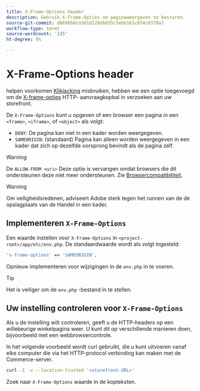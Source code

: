 ```yaml
---
title: X-Frame-Options header
description: Gebruik X-Frame-Opties om paginaweergaven te besturen.
source-git-commit: db696b8ca501d128db655c5ebb161c654c6378a7
workflow-type: tm+mt
source-wordcount: '225'
ht-degree: 0%

---
```



# X-Frame-Options header

helpen voorkomen [Klikjacking](https://owasp.org/www-community/attacks/Clickjacking) misbruiken, hebben we een optie toegevoegd om de [X-frame-opties](https://datatracker.ietf.org/doc/html/rfc7034) HTTP- aanvraagkopbal in verzoeken aan uw storefront.

De `X-Frame-Options` kunt u opgeven of een browser een pagina in een `<frame>`, `<iframe>`, of `<object>` als volgt:

- `DENY`: De pagina kan niet in een kader worden weergegeven.
- `SAMEORIGIN`: (standaard) Pagina kan alleen worden weergegeven in een kader dat zich op dezelfde oorsprong bevindt als de pagina zelf.

>[!WARNING]
>
>De `ALLOW-FROM <uri>` Deze optie is vervangen omdat browsers die dit ondersteunen deze niet meer ondersteunen. Zie [Browsercompatibiliteit](https://developer.mozilla.org/en-US/docs/Web/HTTP/Headers/X-Frame-Options#browser_compatibility).

>[!WARNING]
>
>Om veiligheidsredenen, adviseert Adobe sterk tegen het runnen van de de opslagplaats van de Handel in een kader.

## Implementeren `X-Frame-Options`

Een waarde instellen voor `X-Frame-Options` in `<project-root>/app/etc/env.php`. De standaardwaarde wordt als volgt ingesteld:

```php
'x-frame-options' => 'SAMEORIGIN',
```

Opnieuw implementeren voor wijzigingen in de `env.php` in te voeren.

>[!TIP]
>
>Het is veiliger om de `env.php` -bestand in te stellen.

## Uw instelling controleren voor `X-Frame-Options`

Als u de instelling wilt controleren, geeft u de HTTP-headers op een willekeurige winkelpagina weer. U kunt dit op verschillende manieren doen, bijvoorbeeld met een webbrowsercontrole.

In het volgende voorbeeld wordt curl gebruikt, die u kunt uitvoeren vanaf elke computer die via het HTTP-protocol verbinding kan maken met de Commerce-server.

```bash
curl -I -v --location-trusted '<storefront-URL>'
```

Zoek naar `X-Frame-Options` waarde in de kopteksten.

